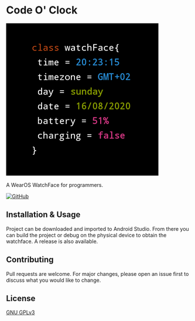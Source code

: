 # Code O' Clock

![Code O' Clock](https://github.com/XDoubleU/code-o-clock/blob/master/CodeOClock/app/src/main/res/drawable-nodpi/preview.png)

A WearOS WatchFace for programmers.

[![GitHub](https://img.shields.io/github/license/XDoubleU/code-o-clock?style=flat-square)](https://github.com/XDoubleU/code-o-clock/blob/master/LICENSE)


## Installation & Usage
Project can be downloaded and imported to Android Studio. From there you can build the project or debug on the physical device to obtain the watchface.
A release is also available.

## Contributing
Pull requests are welcome. For major changes, please open an issue first to discuss what you would like to change.

## License
[GNU GPLv3](https://github.com/XDoubleU/code-o-clock/blob/master/LICENSE)

